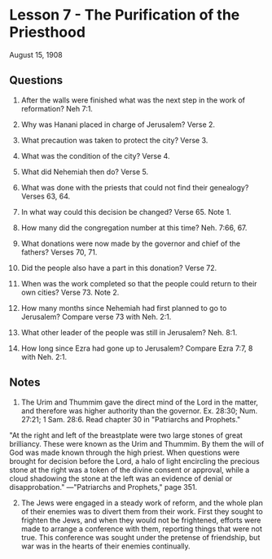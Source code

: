 # Lesson 7 - The Purification of the Priesthood

August 15, 1908

## Questions

1. After the walls were finished what was the next step in the work of reformation? Neh 7:1.

2. Why was Hanani placed in charge of Jerusalem? Verse 2.

3. What precaution was taken to protect the city? Verse 3.

4. What was the condition of the city? Verse 4.

5. What did Nehemiah then do? Verse 5.

6. What was done with the priests that could not find their genealogy? Verses 63, 64.

7. In what way could this decision be changed? Verse 65. Note 1.

8. How many did the congregation number at this time? Neh. 7:66, 67.

9. What donations were now made by the governor and chief of the fathers? Verses 70, 71.

10. Did the people also have a part in this donation? Verse 72.

11. When was the work completed so that the people could return to their own cities? Verse 73. Note 2.

12. How many months since Nehemiah had first planned to go to Jerusalem? Compare verse 73 with Neh. 2:1.

13. What other leader of the people was still in Jerusalem? Neh. 8:1.

14. How long since Ezra had gone up to Jerusalem? Compare Ezra 7:7, 8 with Neh. 2:1.

## Notes

1. The Urim and Thummim gave the direct mind of the Lord in the matter, and therefore was higher authority than the governor. Ex. 28:30; Num. 27:21; 1 Sam. 28:6. Read chapter 30 in "Patriarchs and Prophets."

"At the right and left of the breastplate were two large stones of great brilliancy. These were known as the Urim and Thummim. By them the will of God was made known through the high priest. When questions were brought for decision before the Lord, a halo of light encircling the precious stone at the right was a token of the divine consent or approval, while a cloud shadowing the stone at the left was an evidence of denial or disapprobation." —"Patriarchs and Prophets," page 351.

2. The Jews were engaged in a steady work of reform, and the whole plan of their enemies was to divert them from their work. First they sought to frighten the Jews, and when they would not be frightened, efforts were made to arrange a conference with them, reporting things that were not true. This conference was sought under the pretense of friendship, but war was in the hearts of their enemies continually.
